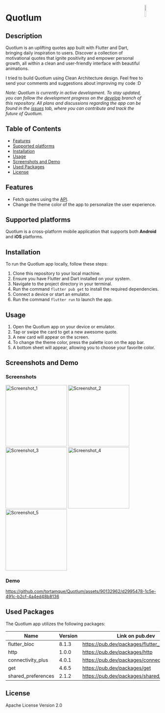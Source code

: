 <a href="https://flutter.dev/"><img src="https://cdn.icon-icons.com/icons2/2107/PNG/512/file_type_flutter_icon_130599.png" align="right" width="10%"></a>
# Quotlum

## Description
Quotlum is an uplifting quotes app built with Flutter and Dart, bringing daily inspiration to users. Discover a collection of motivational quotes that ignite positivity and empower personal growth, all within a clean and user-friendly interface with beautiful animations.

I tried to build Quotlum using Clean Architecture design. Feel free to send your comments and suggestions about improving my code :D 

<i>Note: Quotlum is currently in active development. To stay updated, you can follow the development progress on the [develop](https://github.com/tortamque/Quotlum/tree/develop) branch of this repository. All plans and discussions regarding the app can be found in the [issues](https://github.com/tortamque/Quotlum/issues) tab, where you can contribute and track the future of Quotlum.</i>

## Table of Contents
- [Features](#features)
- [Supported platforms](#supported-platforms)
- [Installation](#installation)
- [Usage](#usage)
- [Screenshots and Demo](#screenshots-and-demo)
- [Used Packages](#used-packages)
- [License](#license)

<a name="features"/></a>
## Features
- Fetch quotes using the [API](https://github.com/lukePeavey/quotable).
- Change the theme color of the app to personalize the user experience.

<a name="supported-platforms"/></a>
## Supported platforms
Quotlum is a cross-platform mobile application that supports both <b>Android</b> and <b>iOS</b> platforms.

<a name="installation"/></a>
## Installation
To run the Quotlum app locally, follow these steps:

1. Clone this repository to your local machine.
2. Ensure you have Flutter and Dart installed on your system.
3. Navigate to the project directory in your terminal.
4. Run the command `flutter pub get` to install the required dependencies.
5. Connect a device or start an emulator.
6. Run the command `flutter run` to launch the app.

<a name="usage"/></a>
## Usage
1. Open the Quotlum app on your device or emulator.
2. Tap or swipe the card to get a new awesome quote.
3. A new card will appear on the screen.
4. To change the theme color, press the palette icon on the app bar.
5. A bottom sheet will appear, allowing you to choose your favorite color.

<a name="screenshots-and-demo"/></a>
## Screenshots and Demo
### Screenshots
<img src="https://github.com/tortamque/Quotlum/assets/90132962/09f46840-d7b8-426c-96bf-28fc500c57d0" alt="Screenshot_1" width="200">
<img src="https://github.com/tortamque/Quotlum/assets/90132962/00f90c65-b35d-4391-bd38-e119bcfea9cc" alt="Screenshot_2" width="200">
<img src="https://github.com/tortamque/Quotlum/assets/90132962/39b5dc90-7c51-4e17-9c86-33dcf5c06690" alt="Screenshot_3" width="200">
<img src="https://github.com/tortamque/Quotlum/assets/90132962/ded6dd67-a6a7-49f5-a118-37b8374d63fa" alt="Screenshot_4" width="200">
<img src="https://github.com/tortamque/Quotlum/assets/90132962/73d2de9b-7a17-4f8c-bdbe-c69d88f0a1a3" alt="Screenshot_5" width="200">


### Demo
https://github.com/tortamque/Quotlum/assets/90132962/d2995478-1c5e-491c-b2cf-4a4ed48b8136



<a name="used-packages"/></a>
## Used Packages
The Quotlum app utilizes the following packages:

| Name               | Version | Link on pub.dev                             |
|--------------------|---------|---------------------------------------------|
| flutter_bloc       | 8.1.3   | https://pub.dev/packages/flutter_bloc       |
| http               | 1.0.0   | https://pub.dev/packages/http               |
| connectivity_plus  | 4.0.1   | https://pub.dev/packages/connectivity_plus  |
| get                | 4.6.5   | https://pub.dev/packages/get                |
| shared_preferences | 2.1.2   | https://pub.dev/packages/shared_preferences |


<a name="licenses"/></a>
## License
Apache License Version 2.0